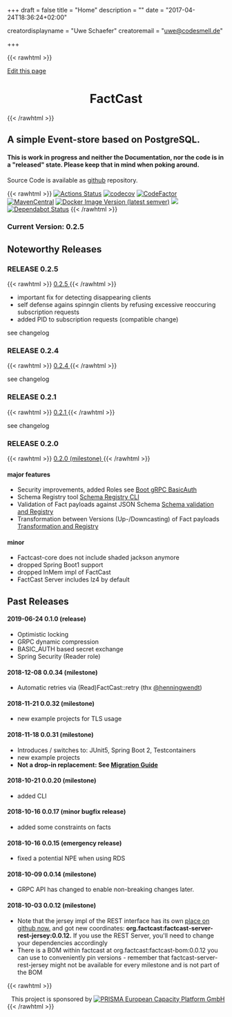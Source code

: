 +++
draft = false
title = "Home"
description = ""
date = "2017-04-24T18:36:24+02:00"


creatordisplayname = "Uwe Schaefer"
creatoremail = "uwe@codesmell.de"

+++

{{< rawhtml >}}
<span id="sidebar-toggle-span">
<a href="#" id="sidebar-toggle" data-sidebar-toggle=""><i class="fa fa-bars"></i></a>
</span>

<div id="top-github-link">
  <a class="github-link"
href="https://github.com/factcast/factcast/edit/master/factcast-site/documentation/content/_index.md" target="blank">
    <i class="fa fa-code-fork"></i> Edit this page</a>
</div>



<h1 align="center">FactCast</h1>

{{< /rawhtml >}}
## A simple Event-store based on PostgreSQL.

#### This is work in progress and neither the Documentation, nor the code is in a "released" state. Please keep that in mind when poking around.

Source Code is available as [github](https://github.com/factcast/factcast) repository.


{{< rawhtml >}}
<a href="https://github.com/factcast/factcast/actions"><img src="https://github.com/factcast/factcast/workflows/maven/badge.svg?branch=master" alt="Actions Status"
class="inline"></a>
<a href="https://codecov.io/gh/factcast/factcast" rel="nofollow"><img class="inline" src="https://camo.githubusercontent.com/2863b83e96f773ebd91aa268323339b8b9ce14b6/68747470733a2f2f636f6465636f762e696f2f67682f66616374636173742f66616374636173742f6272616e63682f6d61737465722f67726170682f62616467652e737667" alt="codecov" data-canonical-src="https://codecov.io/gh/factcast/factcast/branch/master/graph/badge.svg" style="max-width:100%;"></a>
<a href="https://www.codefactor.io/repository/github/factcast/factcast" rel="nofollow"><img class="inline" src="https://camo.githubusercontent.com/22d2823679b006ca86c5651006f0372c659f255d/68747470733a2f2f7777772e636f6465666163746f722e696f2f7265706f7369746f72792f6769746875622f66616374636173742f66616374636173742f6261646765" alt="CodeFactor" data-canonical-src="https://www.codefactor.io/repository/github/factcast/factcast/badge" style="max-width:100%;"></a>
<a href="http://search.maven.org/#search%7Cgav%7C1%7Cg%3A%22org.factcast%22%20v:0.2" rel="nofollow"><img class="inline" src="https://img.shields.io/maven-central/v/org.factcast/factcast/0.2.svg" alt="MavenCentral" data-canonical-src="https://img.shields.io/maven-central/v/org.factcast/factcast/0.2.svg" style="max-width:100%;"></a>
<a href="https://hub.docker.com/repository/docker/factcast/factcast/tags"><img class="inline" alt="Docker Image Version (latest semver)"
src="https://img.shields.io/docker/v/factcast/factcast?label=dockerhub"></a>
<a href="https://www.apache.org/licenses/LICENSE-2.0" rel="nofollow">
<img  class="inline" src="https://camo.githubusercontent.com/e63d202eb7ed9151a9c46eae71f8599e67a26a56/68747470733a2f2f696d672e736869656c64732e696f2f62616467652f6c6963656e73652d41534c322d677265656e2e7376673f7374796c653d666c6174" data-canonical-src="https://img.shields.io/badge/license-ASL2-green.svg?style=flat" style="max-width:100%;">
</a>
<a href="https://dependabot.com" rel="nofollow"><img class="inline" src="https://camo.githubusercontent.com/9067c86d33741a2fa11586e87089c65cdda10ec3/68747470733a2f2f6170692e646570656e6461626f742e636f6d2f6261646765732f7374617475733f686f73743d676974687562267265706f3d66616374636173742f6661637463617374" alt="Dependabot Status" data-canonical-src="https://api.dependabot.com/badges/status?host=github&amp;repo=factcast/factcast" style="max-width:100%;"></a>
{{< /rawhtml >}}

### Current Version: 0.2.5

## Noteworthy Releases 

### RELEASE 0.2.5
{{< rawhtml >}}
<a
href="https://github.com/factcast/factcast/issues?q=is%3Aissue+milestone%3A0.2.5+">
    0.2.5
</a>
{{< /rawhtml >}}

* important fix for detecting disappearing clients
* self defense agains spinngin clients by refusing excessive reoccuring
  subscription requests
* added PID to subscription requests (compatible change)

see changelog

### RELEASE 0.2.4
{{< rawhtml >}}
<a
href="https://github.com/factcast/factcast/issues?q=is%3Aissue+milestone%3A0.2.4+">
    0.2.4
</a>
{{< /rawhtml >}}

see changelog

### RELEASE 0.2.1
{{< rawhtml >}}
<a
href="https://github.com/factcast/factcast/issues?q=is%3Aissue+milestone%3A0.2.1+">
    0.2.1
</a>
{{< /rawhtml >}}

see changelog

### RELEASE 0.2.0
{{< rawhtml >}}
<a href="https://github.com/factcast/factcast/issues?q=is%3Aissue+milestone%3A0.2.0+">
    0.2.0 (milestone)
</a>
{{< /rawhtml >}}

#### major features 

  * Security improvements, added Roles see [Boot gRPC BasicAuth](/setup/examples/grpc-config-basicauth/)
  * Schema Registry tool [Schema Registry CLI](/usage/java/fc-schema-cli/)
  * Validation of Fact payloads against JSON Schema [Schema validation and Registry](/concept/schema-registry/)
  * Transformation between Versions (Up-/Downcasting) of Fact payloads [Transformation and Registry](/concept/transformation/)

#### minor 

  * Factcast-core does not include shaded jackson anymore
  * dropped Spring Boot1 support
  * dropped InMem impl of FactCast
  * FactCast Server includes lz4 by default

## Past Releases

#### 2019-06-24 0.1.0 (release)
  * Optimistic locking
  * GRPC dynamic compression
  * BASIC_AUTH based secret exchange
  * Spring Security (Reader role)

#### 2018-12-08 0.0.34 (milestone)
  * Automatic retries via (Read)FactCast::retry (thx <a
    href="https://github.com/henningwendt">@henningwendt</a>)

#### 2018-11-21 0.0.32 (milestone)
  * new example projects for TLS usage

#### 2018-11-18 0.0.31 (milestone)
  * Introduces / switches to: JUnit5, Spring Boot 2, Testcontainers
  * new example projects
  * **Not a drop-in replacement: See [Migration Guide](migration)**

#### 2018-10-21 0.0.20 (milestone)
  * added CLI

#### 2018-10-16 0.0.17 (minor bugfix release)
  * added some constraints on facts

#### 2018-10-16 0.0.15 (emergency release)
  * fixed a potential NPE when using RDS

#### 2018-10-09 0.0.14 (milestone)
  * GRPC API has changed to enable non-breaking changes later.

#### 2018-10-03 0.0.12 (milestone)
  * Note that the jersey impl of the REST interface has its own <a href="https://github.com/Mercateo/factcast-rest-jersey">place on github now.</a> and got new coordinates: **org.factcast:factcast-server-rest-jersey:0.0.12.** If you use the REST Server, you'll need to change your dependencies accordingly
  * There is a BOM within factcast at org.factcast:factcast-bom:0.0.12 you can use to conveniently pin versions - remember that factcast-server-rest-jersey might not be available for every milestone and is not part of the BOM


{{< rawhtml >}}
<div align="right">This project is sponsored by
<a href="https://www.prisma-capacity.eu/careers#job-offers"><img
align="bottom" alt="PRISMA European Capacity Platform GmbH" class="inline"
src="/prisma.png"
/></a>
</div>
{{< /rawhtml >}}
